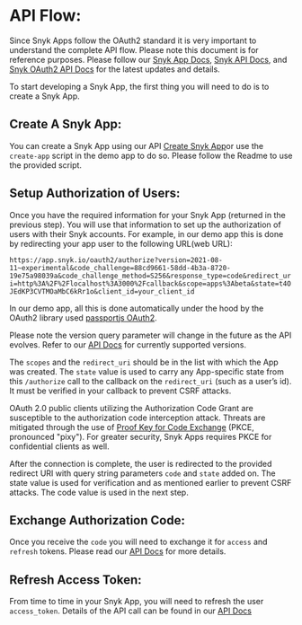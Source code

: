 # API Flow:


Since Snyk Apps follow the OAuth2 standard it is very important to understand the complete API flow. Please note this document is for reference purposes. Please follow our [Snyk App Docs](https://app.gitbook.com/@snyk/s/user-docs/features/integrations/snyk-apps/introduction-to-snyk-apps), [Snyk API Docs](https://apidocs.snyk.io/?version=2022-03-11%7Eexperimental#post-/orgs/-org_id-/apps), and [Snyk OAuth2 API Docs](https://snykoauth2.docs.apiary.io/#reference/apps/token-exchange-&-refresh) for the latest updates and details. 

To start developing a Snyk App, the first thing you will need to do is to create a Snyk App.

## Create A Snyk App:


You can create a Snyk App using our API [Create Snyk App](https://apidocs.snyk.io/?version=2022-03-11%7Eexperimental#post-/orgs/-org_id-/apps)or use the `create-app` script in the demo app to do so. Please follow the Readme to use the provided script.


## Setup Authorization of Users:


Once you have the required information for your Snyk App (returned in the previous step). You will use that information to set up the authorization of users with their Snyk accounts. For example, in our demo app this is done by redirecting your app user to the following URL(web URL):

`https://app.snyk.io/oauth2/authorize?version=2021-08-11~experimental&code_challenge=88cd9661-58dd-4b3a-8720-19e75a98039a&code_challenge_method=S256&response_type=code&redirect_uri=http%3A%2F%2Flocalhost%3A3000%2Fcallback&scope=apps%3Abeta&state=t4OJEdKP3CVTMOaMbC6kRr1o&client_id=your_client_id`

In our demo app, all this is done automatically under the hood by the OAuth2 library used [passportjs OAuth2](http://www.passportjs.org/packages/passport-oauth2/). 

Please note the version query parameter will change in the future as the API evolves. Refer to our [API Docs](https://snykoauth2.docs.apiary.io/#reference/apps/app-authorization/authorize-an-app) for currently supported versions.

The `scopes` and the `redirect_uri` should be in the list with which the App was created. The `state` value is used to carry any App-specific state from this `/authorize` call to the callback on the `redirect_uri` (such as a user’s id). It must be verified in your callback to prevent CSRF attacks. 

OAuth 2.0 public clients utilizing the Authorization Code Grant are susceptible to the authorization code interception attack. Threats are mitigated through the use of [Proof Key for Code Exchange](https://datatracker.ietf.org/doc/html/rfc7636) (PKCE, pronounced "pixy"). For greater security, Snyk Apps requires PKCE for confidential clients as well.

After the connection is complete, the user is redirected to the provided redirect URI with query string parameters `code` and `state` added on. The state value is used for verification and as mentioned earlier to prevent CSRF attacks. The code value is used in the next step.

## Exchange Authorization Code:


Once you receive the `code` you will need to exchange it for `access` and `refresh` tokens. Please read our [API Docs](https://snykoauth2.docs.apiary.io/#reference/apps/app-authorization/authorize-an-app) for more details.


## Refresh Access Token:


From time to time in your Snyk App, you will need to refresh the user `access_token`. Details of the API call can be found in our [API Docs](https://snykoauth2.docs.apiary.io/#reference/apps/app-authorization/authorize-an-app)
